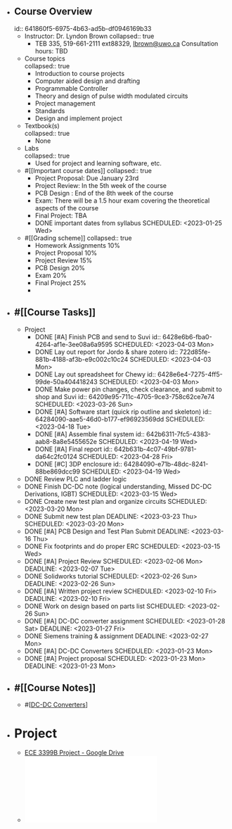 - ## Course Overview
  id:: 641860f5-6975-4b63-ad5b-df0946169b33
	- Instructor: Dr. Lyndon Brown
	  collapsed:: true
		- TEB 335, 519-661-2111 ext88329, lbrown@uwo.ca
		  Consultation hours: TBD
	- Course topics  
	  collapsed:: true
		- Introduction to course projects
		- Computer aided design and drafting
		- Programmable Controller
		- Theory and design of pulse width modulated circuits
		- Project management
		- Standards
		- Design and implement project
	- Textbook(s)  
	  collapsed:: true
		- None
	- Labs  
	  collapsed:: true
		- Used for project and learning software, etc.
	- #[[Important course dates]]
	  collapsed:: true
		- Project Proposal: Due January 23rd
		- Project Review: In the 5th week of the course
		- PCB Design : End of the 8th week of the course
		- Exam: There will be a 1.5 hour exam covering the theoretical aspects of the course
		- Final Project: TBA
		- DONE important dates from syllabus
		  SCHEDULED: <2023-01-25 Wed>
	- #[[Grading scheme]]
	  collapsed:: true
		- Homework Assignments 10%
		- Project Proposal 10%
		- Project Review 15%
		- PCB Design 20%
		- Exam 20%
		- Final Project 25%
		-
- ## #[[Course Tasks]]
	- Project
		- DONE [#A] Finish PCB and send to Suvi 
		  id:: 6428e6b6-fba0-4264-af1e-3ee08a6a9595
		  SCHEDULED: <2023-04-03 Mon>
		- DONE Lay out report for Jordo & share zotero
		  id:: 722d85fe-881b-4188-af3b-e9c002c10c24
		  SCHEDULED: <2023-04-03 Mon>
		- DONE Lay out spreadsheet for Chewy
		  id:: 6428e6e4-7275-4ff5-99de-50a404418243
		  SCHEDULED: <2023-04-03 Mon>
		- DONE Make power pin changes, check clearance, and submit to shop and Suvi
		  id:: 64209e95-711c-4705-9ce3-758c62ce7e74
		  SCHEDULED: <2023-03-26 Sun>
		- DONE [#A] Software start (quick rip outline and skeleton)
		  id:: 64284090-aae5-46d0-b177-ef96923569dd
		  SCHEDULED: <2023-04-18 Tue>
		- DONE [#A] Assemble final system
		  id:: 642b6311-7fc5-4383-aab8-8a8e5455652e
		  SCHEDULED: <2023-04-19 Wed>
		- DONE [#A] Final report
		  id:: 642b631b-4c07-49bf-9781-da64c2fc0124
		  SCHEDULED: <2023-04-28 Fri>
		- DONE [#C] 3DP enclosure
		  id:: 64284090-e71b-48dc-8241-88be869dcc99
		  SCHEDULED: <2023-04-19 Wed>
	- DONE Review PLC and ladder logic
	- DONE Finish DC-DC note (logical understanding, Missed DC-DC Derivations, IGBT)
	  SCHEDULED: <2023-03-15 Wed>
	- DONE Create new test plan and organize circuits
	  SCHEDULED: <2023-03-20 Mon>
	- DONE Submit new test plan
	  DEADLINE: <2023-03-23 Thu>
	  SCHEDULED: <2023-03-20 Mon>
	- DONE [#A] PCB Design and Test Plan Submit
	  DEADLINE: <2023-03-16 Thu>
	- DONE Fix footprints and do proper ERC
	  SCHEDULED: <2023-03-15 Wed>
	- DONE [#A] Project Review
	  SCHEDULED: <2023-02-06 Mon>
	  DEADLINE: <2023-02-07 Tue>
	- DONE Solidworks tutorial
	  SCHEDULED: <2023-02-26 Sun>
	  DEADLINE: <2023-02-26 Sun>
	- DONE [#A] Written project review
	  SCHEDULED: <2023-02-10 Fri>
	  DEADLINE: <2023-02-10 Fri>
	- DONE Work on design based on parts list
	  SCHEDULED: <2023-02-26 Sun>
	- DONE [#A] DC-DC converter assignment
	  SCHEDULED: <2023-01-28 Sat>
	  DEADLINE: <2023-01-27 Fri>
	- DONE Siemens training & assignment
	  DEADLINE: <2023-02-27 Mon>
	- DONE [#A] DC-DC Converters 
	  SCHEDULED: <2023-01-23 Mon>
	- DONE [#A] Project proposal
	  SCHEDULED: <2023-01-23 Mon>
	  DEADLINE: <2023-01-23 Mon>
- ## #[[Course Notes]]
	- #[[DC-DC Converters]]
- # Project
	- [ECE 3399B Project - Google Drive](https://drive.google.com/drive/folders/1KfmRr_LBW7_kqztGq_0FZg-yMQlBjymY?usp=sharing)
	- ![Control and Power Supply for Resistance Spot Welding (RSW).pdf](../assets/Control_and_Power_Supply_for_Resistance_Spot_Welding_(RSW)_1677345963874_0.pdf)

[//begin]: # "Autogenerated link references for markdown compatibility"
[DC-DC Converters]: <DC-DC Converters> "DC-DC Converters"
[//end]: # "Autogenerated link references"